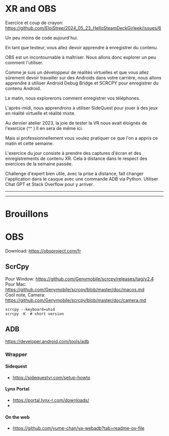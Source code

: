 # XR and OBS

Exercice et coup de crayon: https://github.com/EloiStree/2024_05_23_HelloSteamDeckGirleek/issues/6

Un peu moins de code aujourd'hui.

En tant que testeur, vous allez devoir apprendre à enregistrer du contenu.

OBS est un incontournable à maîtriser. Nous allons donc explorer un peu comment l'utiliser.

Comme je suis un développeur de réalités virtuelles et que vous allez sûrement devoir travailler sur des Androids dans votre carrière, nous allons apprendre à utiliser Android Debug Bridge et SCRCPY pour enregistrer du contenu Android.

Le matin, nous explorerons comment enregistrer vos téléphones.

L'après-midi, nous apprendrons à utiliser SideQuest pour jouer à des jeux en réalité virtuelle et réalité mixte.

Au dernier atelier 2023, la joie de tester la VR nous avait éloignés de l'exercice (^^ ) Il en sera de même ici.

Mais si professionnellement vous voulez pratiquer ce que l'on a appris ce matin et cette semaine.

L'exercice du jour consiste à prendre des captures d'écran et des enregistrements de contenu XR. Cela à distance dans le respect des exercices de la semaine passée.

Challenge d'expert bien utile, avec la prise à distance, fait changer l'application dans le casque avec une commande ADB via Python. Utiliser Chat GPT et Stack Overflow pour y arriver.

---------------


---------------

# Brouillons


# OBS

Download: https://obsproject.com/fr

## ScrCpy

Pour Window: https://github.com/Genymobile/scrcpy/releases/tag/v2.4  
Pour Mac: https://github.com/Genymobile/scrcpy/blob/master/doc/macos.md  
Cool note, Camera: https://github.com/Genymobile/scrcpy/blob/master/doc/camera.md  


```
scrcpy --keyboard=uhid
scrcpy -K  # short version
```

## ADB
https://developer.android.com/tools/adb

### Wrapper

####  Sidequest 

- https://sidequestvr.com/setup-howto
  
#### Lynx Portal

- https://portal.lynx-r.com/downloads/
- 
#### On the web

- https://github.com/yume-chan/ya-webadb?tab=readme-ov-file

